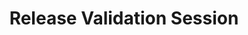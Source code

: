---
title: Release Validation Session
category: ${{ secrets.API_CATEGORY_VOUCHERS }}
slug: release-validation-session
parentDoc: 63990b2ff90ceb006a5e59cc
hidden: false
order: 16
---